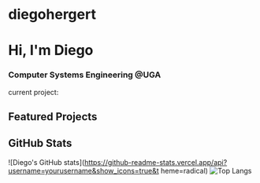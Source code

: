 # diegohergert

# Hi, I'm Diego
### Computer Systems Engineering @UGA

current project: 

## Featured Projects

## GitHub Stats
![Diego's GitHub stats](https://github-readme-stats.vercel.app/api?username=yourusername&show_icons=true&t      heme=radical)
![Top Langs](https://github-readme-stats.vercel.app/api/top-langs/?username=yourusername&layout=compact)
        
